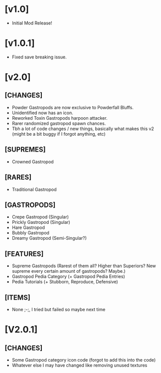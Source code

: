# [v1.0]

- Initial Mod Release!

# [v1.0.1]

- Fixed save breaking issue.

# [v2.0]

## [CHANGES]
- Powder Gastropods are now exclusive to Powderfall Bluffs.
- Unidentified now has an icon.
- Reworked Toxin Gastropods harpoon attacker.
- Rarer randomized gastropod spawn chances.
- Tbh a lot of code changes / new things, basically what makes this v2 (might be a bit buggy if I forgot anything, etc)

## [SUPREMES]
- Crowned Gastropod

## [RARES]
- Traditional Gastropod

## [GASTROPODS]
- Crepe Gastropod (Singular)
- Prickly Gastropod (Singular)
- Hare Gastropod
- Bubbly Gastropod
- Dreamy Gastropod (Semi-Singular?)

## [FEATURES]
- Supreme Gastropods (Rarest of them all? Higher than Superiors? New supreme every certain amount of gastropods? Maybe.)
- Gastropod Pedia Category (+ Gastropod Pedia Entries)
- Pedia Tutorials (+ Stubborn, Reproduce, Defensive)

## [ITEMS]
- None ;-;, I tried but failed so maybe next time

# [V2.0.1]

## [CHANGES]
- Some Gastropod category icon code (forgot to add this into the code)
- Whatever else I may have changed like removing unused textures